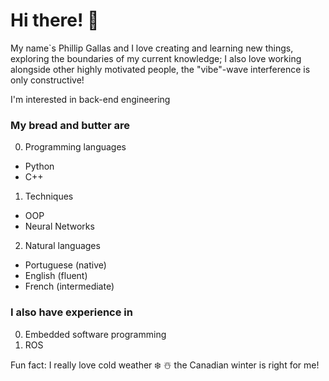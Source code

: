 # Hi there! 👋
My name`s Phillip Gallas and I love creating and learning new things, exploring the boundaries of my current knowledge; I also love working alongside other highly motivated people, the "vibe"-wave interference is only constructive!

I'm interested in back-end engineering

### My bread and butter are 
0. Programming languages
* Python
* C++ 

1. Techniques
* OOP
* Neural Networks

2. Natural languages
* Portuguese (native)
* English (fluent)
* French (intermediate)

### I also have experience in
0. Embedded software programming
1. ROS

Fun fact: I really love cold weather ❄️ ☃️ the Canadian winter is right for me!
